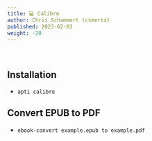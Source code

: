 ```yaml
---
title: 💻 Calibre
author: Chris Schammert (csmertx)
published: 2023-02-03
weight: -20
---
```


<br />

## Installation

- ```apti calibre```

## Convert EPUB to PDF

- ```ebook-convert example.epub to example.pdf```